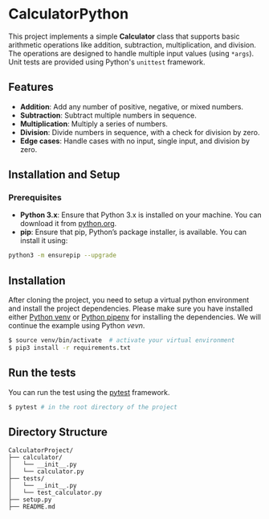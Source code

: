 # CalculatorPython

This project implements a simple **Calculator** class that supports basic arithmetic operations like addition, subtraction, multiplication, and division. The operations are designed to handle multiple input values (using `*args`). Unit tests are provided using Python's `unittest` framework.

## Features

- **Addition**: Add any number of positive, negative, or mixed numbers.
- **Subtraction**: Subtract multiple numbers in sequence.
- **Multiplication**: Multiply a series of numbers.
- **Division**: Divide numbers in sequence, with a check for division by zero.
- **Edge cases**: Handle cases with no input, single input, and division by zero.

## Installation and Setup

### Prerequisites

- **Python 3.x**: Ensure that Python 3.x is installed on your machine. You can download it from [python.org](https://www.python.org/downloads/).
- **pip**: Ensure that pip, Python’s package installer, is available. You can install it using:

```bash
python3 -m ensurepip --upgrade
```

## Installation

After cloning the project, you need to setup a virtual python environment and install the project dependencies. Please make sure you have installed either [Python venv](https://docs.python.org/3/library/venv.html) or [Python pipenv](https://pipenv.pypa.io/en/latest/) for installing the dependencies.
We will continue the example using Python *vevn*.

```bash
$ source venv/bin/activate  # activate your virtual environment
$ pip3 install -r requirements.txt
```

## Run the tests

You can  run the test using the [pytest](https://docs.pytest.org/en/stable/) framework.

```bash
$ pytest # in the root directory of the project
```

## Directory Structure

    CalculatorProject/
    ├── calculator/
    │   └── __init__.py
    │   └── calculator.py
    ├── tests/
    │   └── __init__.py
    │   └── test_calculator.py
    ├── setup.py
    ├── README.md
